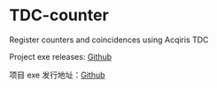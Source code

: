 # TDC-counter
 Register counters and coincidences using Acqiris TDC

Project exe releases: [Github](https://github.com/WhiteChimney/TDC-counter/releases)

项目 exe 发行地址：[Github](https://github.com/WhiteChimney/TDC-counter/releases)
